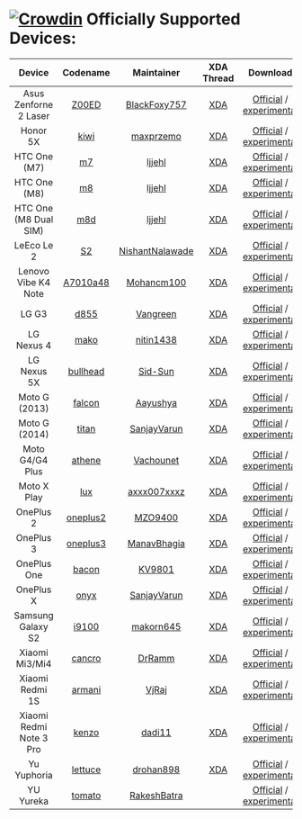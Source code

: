 [![Crowdin](https://d322cqt584bo4o.cloudfront.net/xenonhd-rom/localized.svg)](https://crowdin.com/project/xenonhd-rom)
Officially Supported Devices:
==========
| Device                   | Codename                                                                    | Maintainer                                              | XDA Thread                                                       | Download
| :----------------------: | :-------------------------------------------------------------------------: | :-----------------------------------------------------: | :--------------------------------------------------------------: | :-------------------------------------------------------------------------------------------------------------------------------------------------------------------------: |
| Asus Zenforne 2 Laser    | [Z00ED](https://github.com/TeamHorizon/android_device_asus_Z00ED)           | [BlackFoxy757](https://github.com/BlackFoxy757)         | [XDA](https://forum.xda-developers.com/showthread.php?t=3549569) | [Official](https://mirrors.c0urier.net/android/teamhorizon/N/Official/Z00ED/) / [experimental](https://mirrors.c0urier.net/android/teamhorizon/N/experimental/Z00ED/)       |
| Honor 5X                 | [kiwi](https://github.com/TeamHorizon/android_device_huawei_kiwi)           | [maxprzemo](https://github.com/maxprzemo)               | [XDA](https://forum.xda-developers.com/showthread.php?t=3551327) | [Official](https://mirrors.c0urier.net/android/teamhorizon/N/Official/kiwi/) / [experimental](https://mirrors.c0urier.net/android/teamhorizon/N/experimental/kiwi/)         |
| HTC One (M7)             | [m7](https://github.com/TeamHorizon/android_device_htc_m7)                  | [ljjehl](https://github.com/ljjehl)                     | [XDA](https://forum.xda-developers.com/showthread.php?t=2986038) | [Official](https://mirrors.c0urier.net/android/teamhorizon/N/Official/m7/) / [experimental](https://mirrors.c0urier.net/android/teamhorizon/N/experimental/m7/)             |
| HTC One (M8)             | [m8](https://github.com/TeamHorizon/android_device_htc_m8)                  | [ljjehl](https://github.com/ljjehl)                     | [XDA](https://forum.xda-developers.com/showthread.php?t=3520382) | [Official](https://mirrors.c0urier.net/android/teamhorizon/N/Official/m8/) / [experimental](https://mirrors.c0urier.net/android/teamhorizon/N/experimental/m8/)             |
| HTC One (M8 Dual SIM)    | [m8d](https://github.com/TeamHorizon/android_device_htc_m8d)                | [ljjehl](https://github.com/ljjehl)                     | [XDA](https://forum.xda-developers.com/showthread.php?t=3520382) | [Official](https://mirrors.c0urier.net/android/teamhorizon/N/Official/m8d/) / [experimental](https://mirrors.c0urier.net/android/teamhorizon/N/experimental/m8d/)           |
| LeEco Le 2               | [S2](https://github.com/TeamHorizon/android_device_leeco_s2)                | [NishantNalawade](https://github.com/NishantNalawade)   | [XDA](https://forum.xda-developers.com/showthread.php?t=3550139) | [Official](https://mirrors.c0urier.net/android/teamhorizon/N/Official/s2/) / [experimental](https://mirrors.c0urier.net/android/teamhorizon/N/experimental/s2/)             |
| Lenovo Vibe K4 Note      | [A7010a48](https://github.com/TeamHorizon/android_device_lenovo_A7010a48)   | [Mohancm100](https://github.com/mohancm100)             | [XDA](https://forum.xda-developers.com/showthread.php?t=3574644) | [Official](https://mirrors.c0urier.net/android/teamhorizon/N/Official/A7010a48/) / [experimental](https://mirrors.c0urier.net/android/teamhorizon/N/experimental/A7010a48/) |
| LG G3                    | [d855](https://github.com/TeamHorizon/android_device_lge_d855)              | [Vangreen](https://github.com/Vangreen)                 | [XDA](https://forum.xda-developers.com/showthread.php?t=3493380) | [Official](https://mirrors.c0urier.net/android/teamhorizon/N/Official/d855/) / [experimental](https://mirrors.c0urier.net/android/teamhorizon/N/experimental/d855/)         |
| LG Nexus 4               | [mako](https://github.com/TeamHorizon/android_device_lge_mako)              | [nitin1438](https://github.com/nitin1438)               | [XDA](https://forum.xda-developers.com/showthread.php?t=3499985) | [Official](https://mirrors.c0urier.net/android/teamhorizon/N/Official/mako/) / [experimental](https://mirrors.c0urier.net/android/teamhorizon/N/experimental/mako/)         |
| LG Nexus 5X              | [bullhead](https://github.com/TeamHorizon/android_device_lge_bullhead)      | [Sid-Sun](https://github.com/Sid-Sun)                   | [XDA](https://forum.xda-developers.com/showthread.php?t=3510911) | [Official](https://mirrors.c0urier.net/android/teamhorizon/N/Official/bullhead/) / [experimental](https://mirrors.c0urier.net/android/teamhorizon/N/experimental/bullhead/) |
| Moto G (2013)            | [falcon](https://github.com/TeamHorizon/android_device_motorola_falcon)     | [Aayushya](https://github.com/Aayushya)                 | [XDA](https://forum.xda-developers.com/showthread.php?t=3534259) | [Official](https://mirrors.c0urier.net/android/teamhorizon/N/Official/falcon/) / [experimental](https://mirrors.c0urier.net/android/teamhorizon/N/experimental/falcon/)     |
| Moto G (2014)            | [titan](https://github.com/TeamHorizon/android_device_motorola_titan)       | [SanjayVarun](https://github.com/SanjayVarun)           | [XDA](https://forum.xda-developers.com/showthread.php?t=3506466) | [Official](https://mirrors.c0urier.net/android/teamhorizon/N/Official/titan/) / [experimental](https://mirrors.c0urier.net/android/teamhorizon/N/experimental/titan/)       |
| Moto G4/G4 Plus          | [athene](https://github.com/TeamHorizon/android_device_motorola_athene)     | [Vachounet](https://github.com/Vachounet)               | [XDA](https://forum.xda-developers.com/showthread.php?t=3508808) | [Official](https://mirrors.c0urier.net/android/teamhorizon/N/Official/athene/) / [experimental](https://mirrors.c0urier.net/android/teamhorizon/N/experimental/athene/)     |
| Moto X Play              | [lux](https://github.com/TeamHorizon/android_device_motorola_lux)           | [axxx007xxxz](https://github.com/axxx007xxxz)           | [XDA](https://forum.xda-developers.com/showthread.php?t=3521009) | [Official](https://mirrors.c0urier.net/android/teamhorizon/N/Official/lux/) / [experimental](https://mirrors.c0urier.net/android/teamhorizon/N/experimental/lux/)           |
| OnePlus 2                | [oneplus2](https://github.com/TeamHorizon/android_device_oneplus_oneplus2)  | [MZO9400](https://github.com/MZO9400)                   | [XDA](https://forum.xda-developers.com/showthread.php?t=3555135) | [Official](https://mirrors.c0urier.net/android/teamhorizon/N/Official/oneplus2/) / [experimental](https://mirrors.c0urier.net/android/teamhorizon/N/experimental/oneplus2/) |
| OnePlus 3                | [oneplus3](https://github.com/TeamHorizon/android_device_oneplus_oneplus3)  | [ManavBhagia](https://github.com/ManavBhagia)           | [XDA](https://forum.xda-developers.com/showthread.php?t=3519047) | [Official](https://mirrors.c0urier.net/android/teamhorizon/N/Official/oneplus3/) / [experimental](https://mirrors.c0urier.net/android/teamhorizon/N/experimental/oneplus3/) |
| OnePlus One              | [bacon](https://github.com/TeamHorizon/android_device_oneplus_bacon)        | [KV9801](https://github.com/KV9801)                     | [XDA](https://forum.xda-developers.com/showthread.php?t=3516696) | [Official](https://mirrors.c0urier.net/android/teamhorizon/N/Official/bacon/) / [experimental](https://mirrors.c0urier.net/android/teamhorizon/N/experimental/bacon/)       |
| OnePlus X                | [onyx](https://github.com/TeamHorizon/android_device_oneplus_onyx)          | [SanjayVarun](https://github.com/SanjayVarun)           | [XDA](https://forum.xda-developers.com/showthread.php?t=3496875) | [Official](https://mirrors.c0urier.net/android/teamhorizon/N/Official/onyx/) / [experimental](https://mirrors.c0urier.net/android/teamhorizon/N/experimental/onyx/)         |
| Samsung Galaxy S2        | [i9100](https://github.com/TeamHorizon/android_device_samsung_i9100)        | [makorn645](https://github.com/makorn645)               | [XDA](https://forum.xda-developers.com/showthread.php?t=3538333) | [Official](https://mirrors.c0urier.net/android/teamhorizon/N/Official/i9100/) / [experimental](https://mirrors.c0urier.net/android/teamhorizon/N/experimental/i9100/)       |
| Xiaomi Mi3/Mi4           | [cancro](https://github.com/TeamHorizon/android_device_xiaomi_cancro)       | [DrRamm](https://github.com/DrRamm)                     | [XDA](https://forum.xda-developers.com/showthread.php?t=3489315) | [Official](https://mirrors.c0urier.net/android/teamhorizon/N/Official/cancro/) / [experimental](https://mirrors.c0urier.net/android/teamhorizon/N/experimental/cancro/)     |
| Xiaomi Redmi 1S          | [armani](https://github.com/TeamHorizon/android_device_xiaomi_armani)       | [VjRaj](https://github.com/vjraj)                       | [XDA](https://forum.xda-developers.com/showthread.php?t=3520278) | [Official](https://mirrors.c0urier.net/android/teamhorizon/N/Official/armani/) / [experimental](https://mirrors.c0urier.net/android/teamhorizon/N/experimental/armani/)     |
| Xiaomi Redmi Note 3 Pro  | [kenzo](https://github.com/TeamHorizon/android_device_xiaomi_kenzo)         | [dadi11](https://github.com/dadi11)                     | [XDA](https://forum.xda-developers.com/showthread.php?t=3492504) | [Official](https://mirrors.c0urier.net/android/teamhorizon/N/Official/kenzo/) / [experimental](https://mirrors.c0urier.net/android/teamhorizon/N/experimental/kenzo/)       |
| Yu Yuphoria              | [lettuce](https://github.com/TeamHorizon/android_device_yu_lettuce)         | [drohan898](https://github.com/DROHAN898)               | [XDA](https://forum.xda-developers.com/showthread.php?t=3572800) | [Official](https://mirrors.c0urier.net/android/teamhorizon/N/Official/lettuce/) / [experimental](https://mirrors.c0urier.net/android/teamhorizon/N/experimental/lettuce/)   |
| YU Yureka                | [tomato](https://github.com/TeamHorizon/android_device_yu_tomato)           | [RakeshBatra](https://github.com/RakeshBatra)           |                                                                  | [Official](https://mirrors.c0urier.net/android/teamhorizon/N/Official/tomato/) / [experimental](https://mirrors.c0urier.net/android/teamhorizon/N/experimental/tomato/)     |
